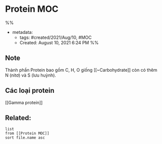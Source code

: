 # Protein MOC

%% 
- metadata:
	- tags: #created/2021/Aug/10, #MOC 
	- Created: August 10, 2021 6:24 PM
%%

## Note
Thành phần Protein bao gồm C, H, O giống [[~Carbohydrate]] còn có thêm N (nitơ) và S (lưu huỳnh).

## Các loại protein

[[Gamma protein]]

## Related:
```dataview
list
from [[Protein MOC]]
sort file.name asc
```
